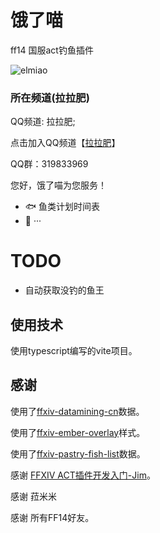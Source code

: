 # 饿了喵

ff14 国服act钓鱼插件

![elmiao](https://github.com/kokolokksk/fish-ffxiv-plugin/assets/12725100/9170fc3e-cc7c-43d2-b68d-65ac11ad9524)

### 所在频道(拉拉肥)

QQ频道: 拉拉肥;

点击加入QQ频道【[拉拉肥](https://qun.qq.com/qqweb/qunpro/share?_wv=3&_wwv=128&appChannel=share&inviteCode=3XQuR&businessType=9&from=181074&biz=ka&shareSource=5)】

QQ群：319833969

您好，饿了喵为您服务！
- 🐟  鱼类计划时间表
- 👴  ···

# TODO
- 自动获取没钓的鱼王

## 使用技术
使用typescript编写的vite项目。

## 感谢
使用了[ffxiv-datamining-cn](https://github.com/thewakingsands/ffxiv-datamining-cn)数据。

使用了[ffxiv-ember-overlay](https://github.com/GoldenChrysus/ffxiv-ember-overlay)样式。

使用了[ffxiv-pastry-fish-list](https://github.com/CodeZWT/ffxiv-pastry-fish-list)数据。

感谢 [FFXIV ACT插件开发入门-Jim](https://www.lotlab.org/2022/02/06/ffxiv-act-plugin-development-introduce/)。

感谢 菈米米

感谢 所有FF14好友。
